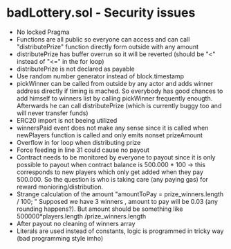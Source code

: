# badLottery.sol - Security issues

- No locked Pragma
- Functions are all public so everyone can access and can call "distributePrize" function directly form outside with any amount
- distributePrize has buffer overrun so it will be reverted (should be "<" instead of "<=" in the for loop)
- distributePrize is not declared as payable
- Use random number generator instead of block.timestamp
- pickWinner can be called from outside by any actor and adds winner address directly if timing is mached. So everybody has good chances to add himself to winners list by calling pickWinner frequently enougth. Afterwards he can call distributePrize (which is currently buggy too and will never transfer funds)
- ERC20 import is not beeing utilized
- winnersPaid event does not make any sense since it is called when newPlayers function is called and only emits nonset prizeAmount
- Overflow in for loop when distributing prize
- Force feeding in line 31 could cause no payout
- Contract needs to be monitored by everyone to payout since it is only possible to payout when contract balance is 500.000 * 100 -> this corresponds to new players which only get added when they pay 500.000. So the question is who is taking care (any paying gas) for reward monioring/distribution.
- Strange calculation of the amount "amountToPay =  prize_winners.length / 100; " Supposed we have 3 winners , amount to pay will be 0.03 (any rounding happens?). But amount should be something like 500000*players.length /prize_winners.length
- After payout no cleaning of winners array
- Literals are used instead of constants, logic is programmed in tricky way (bad programming style imho)
